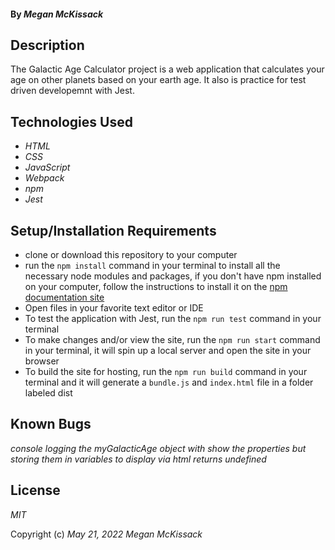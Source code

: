 #### By _**Megan McKissack**_

## Description

The Galactic Age Calculator project is a web application that calculates your age on other planets based on your earth age. It also is practice for test driven developemnt with Jest.

## Technologies Used

- _HTML_
- _CSS_
- _JavaScript_
- _Webpack_
- _npm_
- _Jest_

## Setup/Installation Requirements

- clone or download this repository to your computer
- run the `npm install` command in your terminal to install all the necessary node modules and packages, if you don't have npm installed on your computer, follow the instructions to install it on the [npm documentation site](https://docs.npmjs.com/downloading-and-installing-node-js-and-npm)
- Open files in your favorite text editor or IDE
- To test the application with Jest, run the `npm run test` command in your terminal
- To make changes and/or view the site, run the `npm run start` command in your terminal, it will spin up a local server and open the site in your browser
- To build the site for hosting, run the `npm run build` command in your terminal and it will generate a `bundle.js` and `index.html` file in a folder labeled dist

## Known Bugs

_console logging the myGalacticAge object with show the properties but storing them in variables to display via html returns undefined_

## License

_MIT_

Copyright (c) _May 21, 2022_ _Megan McKissack_
